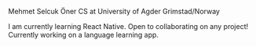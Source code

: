 Mehmet Selcuk Öner
CS at University of Agder
Grimstad/Norway

I am currently learning React Native. Open to collaborating on any project!
Currently working on a language learning app.
